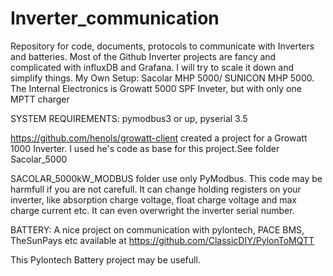 # Inverter_communication
Repository for code, documents, protocols to communicate with Inverters and batteries. Most of the Github Inverter projects are fancy and complicated with influxDB and Grafana. I will try to scale it down and simplify things.
My Own Setup:
Sacolar MHP 5000/ SUNICON MHP 5000.
The Internal Electronics is Growatt 5000 SPF Inveter, but with only one MPTT charger

SYSTEM REQUIREMENTS: pymodbus3 or up, pyserial 3.5

https://github.com/henols/growatt-client created a project for a Growatt 1000 Inverter. I used he's code as base for this project.See folder Sacolar_5000

SACOLAR_5000kW_MODBUS folder use only PyModbus. This code may be harmfull if you are not carefull. It can change holding registers on your inverter, like absorption charge voltage, float charge voltage and max charge current etc. It can even overwright the inverter serial number.

BATTERY: A nice project on communication with pylontech, PACE BMS, TheSunPays etc available at 
<a href>https://github.com/ClassicDIY/PylonToMQTT</a>

This Pylontech Battery project may be usefull.
